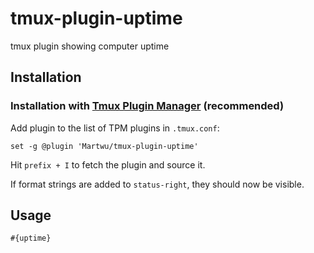# tmux-plugin-uptime
tmux plugin showing computer uptime

Installation
------------
### Installation with [Tmux Plugin Manager](https://github.com/tmux-plugins/tpm) (recommended)

Add plugin to the list of TPM plugins in `.tmux.conf`:

```
set -g @plugin 'Martwu/tmux-plugin-uptime'
```

Hit `prefix + I` to fetch the plugin and source it.

If format strings are added to `status-right`, they should now be visible.

Usage
-----

```
#{uptime}
```
